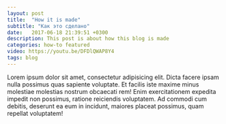 ```yaml
---
layout: post
title:  "How it is made"
subtitle: "Как это сделано"
date:   2017-06-18 21:39:51 +0300
description: This post is about how this blog is made
categories: how-to featured
video: https://youtu.be/DFDlQWAP8Y4
tags: blog
---
```


Lorem ipsum dolor sit amet, consectetur adipisicing elit. Dicta facere ipsam nulla possimus quas sapiente voluptate. Et facilis iste maxime minus molestiae molestias nostrum obcaecati rem! Enim exercitationem expedita impedit non possimus, ratione reiciendis voluptatem. Ad commodi cum debitis, deserunt ea eum in incidunt, maiores placeat possimus, quam repellat voluptatem!
